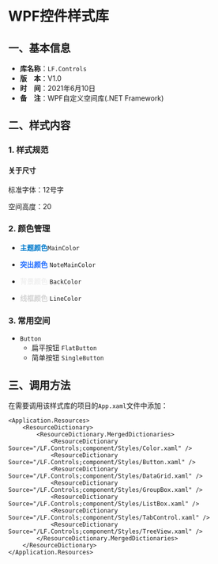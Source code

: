 # WPF控件样式库 

## 一、基本信息

-   **库名称**：`LF.Controls`
-   **版　本**：V1.0
-   **时　间**：2021年6月10日
-   **备　注**：WPF自定义空间库(.NET Framework)



## 二、样式内容

### 1. 样式规范

#### 关于尺寸

标准字体：12号字

空间高度：20

### 2. 颜色管理

- <font color='#007ACC'>**主题颜色**</font>`MainColor`

- <font color='#1D6BFF'>**突出颜色**</font> `NoteMainColor`

- <font color='#F0F0F0'>**背景颜色**</font> `BackColor`

- <font color='LightGray'>**线框颜色**</font> `LineColor`

### 3. 常用空间

-   `Button`
    -   扁平按钮 `FlatButton`
    -   简单按钮 `SingleButton`


## 三、调用方法

在需要调用该样式库的项目的`App.xaml`文件中添加：

``` xaml
<Application.Resources>
	<ResourceDictionary>
		<ResourceDictionary.MergedDictionaries>
			<ResourceDictionary Source="/LF.Controls;component/Styles/Color.xaml" />
			<ResourceDictionary Source="/LF.Controls;component/Styles/Button.xaml" />
			<ResourceDictionary Source="/LF.Controls;component/Styles/DataGrid.xaml" />
			<ResourceDictionary Source="/LF.Controls;component/Styles/GroupBox.xaml" />
			<ResourceDictionary Source="/LF.Controls;component/Styles/ListBox.xaml" />
			<ResourceDictionary Source="/LF.Controls;component/Styles/TabControl.xaml" />
			<ResourceDictionary Source="/LF.Controls;component/Styles/TreeView.xaml" />
		</ResourceDictionary.MergedDictionaries>
	</ResourceDictionary>
</Application.Resources>
```

